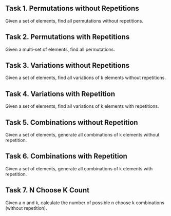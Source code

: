 ## Task 1. Permutations without Repetitions
Given a set of elements, find all permutations without repetitions.



## Task 2. Permutations with Repetitions
Given a multi-set of elements, find all permutations.



## Task 3. Variations without Repetitions
Given a set of elements, find all variations of k elements without repetitions.



## Task 4. Variations with Repetition
Given a set of elements, find all variations of k elements with repetitions.



## Task 5. Combinations without Repetition
Given a set of elements, generate all combinations of k elements without repetition.



## Task 6. Combinations with Repetition
Given a set of elements, generate all combinations of k elements with repetition.



## Task 7. N Choose K Count
Given a n and k, calculate the number of possible n choose k combinations (without repetition).